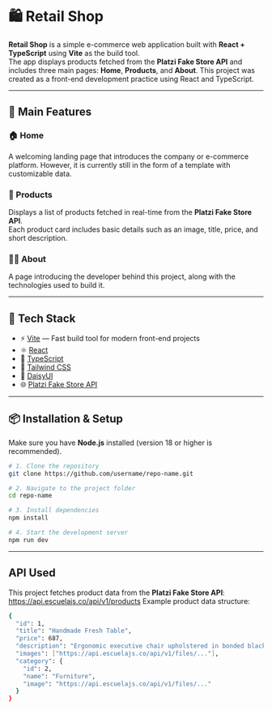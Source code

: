 # 🛍️ Retail Shop

**Retail Shop** is a simple e-commerce web application built with **React + TypeScript** using **Vite** as the build tool.  
The app displays products fetched from the **Platzi Fake Store API** and includes three main pages: **Home**, **Products**, and **About**. This project was created as a front-end development practice using React and TypeScript.

---

## 🚀 Main Features

### 🏠 Home

A welcoming landing page that introduces the company or e-commerce platform. However, it is currently still in the form of a template with customizable data.

### 🛒 Products

Displays a list of products fetched in real-time from the **Platzi Fake Store API**.  
Each product card includes basic details such as an image, title, price, and short description.

### 👨‍💻 About

A page introducing the developer behind this project, along with the technologies used to build it.

---

## 🧰 Tech Stack

- ⚡ [Vite](https://vitejs.dev/) — Fast build tool for modern front-end projects
- ⚛️ [React](https://react.dev/)
- 🧠 [TypeScript](https://www.typescriptlang.org/)
- 🎨 [Tailwind CSS](https://tailwindcss.com/)
- 🌼 [DaisyUI](https://daisyui.com/)
- 🌐 [Platzi Fake Store API](https://fakeapi.platzi.com/)

---

## 📦 Installation & Setup

Make sure you have **Node.js** installed (version 18 or higher is recommended).

```bash
# 1. Clone the repository
git clone https://github.com/username/repo-name.git

# 2. Navigate to the project folder
cd repo-name

# 3. Install dependencies
npm install

# 4. Start the development server
npm run dev
```

---

## API Used

This project fetches product data from the **Platzi Fake Store API**: https://api.escuelajs.co/api/v1/products
Example product data structure:

```bash
{
  "id": 1,
  "title": "Handmade Fresh Table",
  "price": 687,
  "description": "Ergonomic executive chair upholstered in bonded black leather",
  "images": ["https://api.escuelajs.co/api/v1/files/..."],
  "category": {
    "id": 2,
    "name": "Furniture",
    "image": "https://api.escuelajs.co/api/v1/files/..."
  }
}
```
